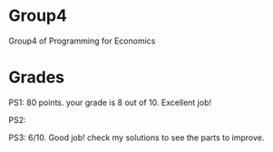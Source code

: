 # Group4
Group4 of Programming for Economics

# Grades
PS1: 80 points. your grade is 8 out of 10. Excellent job! 

PS2:

PS3: 6/10. Good job! check my solutions to see the parts to improve.
